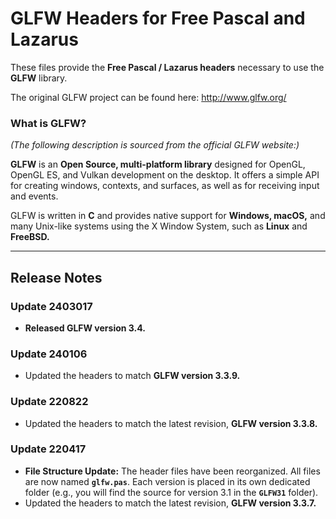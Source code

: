 # GLFW Headers for Free Pascal and Lazarus

These files provide the **Free Pascal / Lazarus headers** necessary to use the **GLFW** library.

The original GLFW project can be found here:
http://www.glfw.org/

### What is GLFW?

*(The following description is sourced from the official GLFW website:)*

**GLFW** is an **Open Source, multi-platform library** designed for OpenGL, OpenGL ES, and Vulkan development on the desktop. It offers a simple API for creating windows, contexts, and surfaces, as well as for receiving input and events.

GLFW is written in **C** and provides native support for **Windows, macOS,** and many Unix-like systems using the X Window System, such as **Linux** and **FreeBSD.**

---

## Release Notes

### Update 2403017

* **Released GLFW version 3.4.**

### Update 240106

* Updated the headers to match **GLFW version 3.3.9.**

### Update 220822

* Updated the headers to match the latest revision, **GLFW version 3.3.8.**

### Update 220417

* **File Structure Update:** The header files have been reorganized. All files are now named **`glfw.pas`**. Each version is placed in its own dedicated folder (e.g., you will find the source for version 3.1 in the **`GLFW31`** folder).
* Updated the headers to match the latest revision, **GLFW version 3.3.7.**